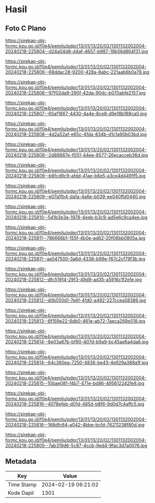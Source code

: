 # Hasil

## Foto C Plano

https://sirekap-obj-formc.kpu.go.id/f0e4/pemilu/pdpr/13/01/13/20/02/1301132002004-20240218-225804--d24a04d8-d4af-4657-b987-19b56d864f31.jpg

https://sirekap-obj-formc.kpu.go.id/f0e4/pemilu/pdpr/13/01/13/20/02/1301132002004-20240218-225806--68ddac28-9200-428a-8abc-221aab6b0a78.jpg

https://sirekap-obj-formc.kpu.go.id/f0e4/pemilu/pdpr/13/01/13/20/02/1301132002004-20240218-225806--97f02da9-290f-42da-90dc-b070abfe2157.jpg

https://sirekap-obj-formc.kpu.go.id/f0e4/pemilu/pdpr/13/01/13/20/02/1301132002004-20240218-225807--65af1667-4430-4a4e-8ce8-d9e18b188ca0.jpg

https://sirekap-obj-formc.kpu.go.id/f0e4/pemilu/pdpr/13/01/13/20/02/1301132002004-20240218-225808--4d2a52af-e65c-4fda-834b-d1c1a90b03bd.jpg

https://sirekap-obj-formc.kpu.go.id/f0e4/pemilu/pdpr/13/01/13/20/02/1301132002004-20240218-225808--2d88887e-f051-44ee-8577-26ecacceb36d.jpg

https://sirekap-obj-formc.kpu.go.id/f0e4/pemilu/pdpr/13/01/13/20/02/1301132002004-20240218-225809--b6fcd9c9-afdd-41ae-b6e5-a3ce4d4491f5.jpg

https://sirekap-obj-formc.kpu.go.id/f0e4/pemilu/pdpr/13/01/13/20/02/1301132002004-20240218-225809--e07a1fb4-da1a-4a6e-b039-ee040ffd0440.jpg

https://sirekap-obj-formc.kpu.go.id/f0e4/pemilu/pdpr/13/01/13/20/02/1301132002004-20240218-225810--541b3e3e-1978-4eeb-b3c9-ad5e6c9ca4ee.jpg

https://sirekap-obj-formc.kpu.go.id/f0e4/pemilu/pdpr/13/01/13/20/02/1301132002004-20240218-225811--786666b1-155f-4b0e-ad62-20f06bb0805a.jpg

https://sirekap-obj-formc.kpu.go.id/f0e4/pemilu/pdpr/13/01/13/20/02/1301132002004-20240218-225811--aa547500-3a6d-4338-b99e-f67c2cf79f3b.jpg

https://sirekap-obj-formc.kpu.go.id/f0e4/pemilu/pdpr/13/01/13/20/02/1301132002004-20240218-225812--dfc51914-29f3-49d9-ad35-a5916c1f2e1e.jpg

https://sirekap-obj-formc.kpu.go.id/f0e4/pemilu/pdpr/13/01/13/20/02/1301132002004-20240218-225812--d0b550d1-7e6f-41d0-a482-227ccea58386.jpg

https://sirekap-obj-formc.kpu.go.id/f0e4/pemilu/pdpr/13/01/13/20/02/1301132002004-20240218-225813--6f159e22-6db0-461e-ab72-7aeca269e518.jpg

https://sirekap-obj-formc.kpu.go.id/f0e4/pemilu/pdpr/13/01/13/20/02/1301132002004-20240218-225814--8e03a67b-bf90-407d-b9a9-bc45ae6a4da6.jpg

https://sirekap-obj-formc.kpu.go.id/f0e4/pemilu/pdpr/13/01/13/20/02/1301132002004-20240218-225814--64c360ea-7250-4836-be43-4e929a388a1f.jpg

https://sirekap-obj-formc.kpu.go.id/f0e4/pemilu/pdpr/13/01/13/20/02/1301132002004-20240218-225815--10bae081-f4b7-471e-bd86-495612242fe8.jpg

https://sirekap-obj-formc.kpu.go.id/f0e4/pemilu/pdpr/13/01/13/20/02/1301132002004-20240218-225816--4078efeb-d01d-485d-b8f6-9d0d7c4affc5.jpg

https://sirekap-obj-formc.kpu.go.id/f0e4/pemilu/pdpr/13/01/13/20/02/1301132002004-20240218-225816--168dfc64-a042-4bbe-bcfd-76211238f80d.jpg

https://sirekap-obj-formc.kpu.go.id/f0e4/pemilu/pdpr/13/01/13/20/02/1301132002004-20240218-225805--7ab319d6-5c87-4ccb-9ed4-9fac3d7a0076.jpg


## Metadata

| Key        | Value               |
| ---------- | ------------------- |
| Time Stamp | 2024-02-19 06:21:02 |
| Kode Dapil | 1301                |




